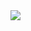 <img src="https://capsule-render.vercel.app/api?type=waving&color=gradient&height=200&text=Hello,folks%🫡"/>
